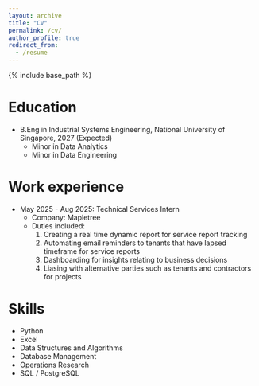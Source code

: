 ```yaml
---
layout: archive
title: "CV"
permalink: /cv/
author_profile: true
redirect_from:
  - /resume
---
```


{% include base_path %}

Education
======
* B.Eng in Industrial Systems Engineering, National University of Singapore, 2027 (Expected)
  * Minor in Data Analytics
  * Minor in Data Engineering 

Work experience
======
* May 2025 - Aug 2025: Technical Services Intern
  * Company: Mapletree
  * Duties included: 
    1. Creating a real time dynamic report for service report tracking
    2. Automating email reminders to tenants that have lapsed timeframe for service reports
    3. Dashboarding for insights relating to business decisions
    4. Liasing with alternative parties such as tenants and contractors for projects

Skills
======
* Python
* Excel
* Data Structures and Algorithms
* Database Management
* Operations Research
* SQL / PostgreSQL
